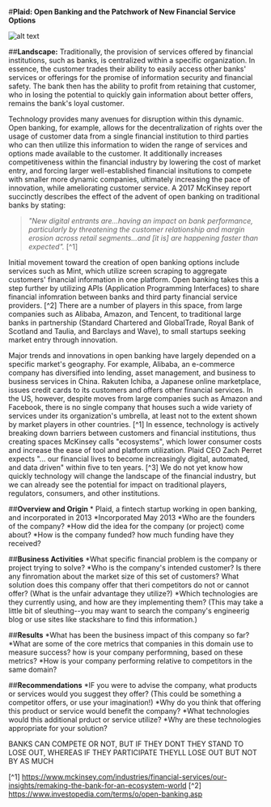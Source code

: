 #**Plaid: Open Banking and the Patchwork of New Financial Service Options**

![alt text](plaid-logo-dark-horizontal-RGB.svg)

##**Landscape:**
Traditionally, the provision of services offered by financial institutions, such as banks, is centralized within a specific organization. In essence, the customer trades their ability to easily access other banks' services or offerings for the promise of information security and financial safety. The bank then has the ability to profit from retaining that customer, who in losing the potential to quickly gain information about better offers, remains the bank's loyal customer. 

Technology provides many avenues for disruption within this dynamic. Open banking, for example, allows for the decentralization of rights over the usage of customer data from a single financial institution to third parties who can then utilize this information to widen the range of services and options made available to the customer. It additionally increases competitiveness within the financial industry by lowering the cost of market entry, and forcing larger well-established financial insitutions to compete with smaller more dynamic companies, ultimately increasing the pace of innovation, while ameliorating customer service. A 2017 McKinsey report succinctly describes the effect of the advent of open banking on traditional banks by stating: 

>*"New digital entrants are...having an impact on bank performance, particularly by threatening the customer relationship and margin erosion across retail segments...and [it is] are happening faster than expected".* [^1] 

Initial movement toward the creation of open banking options include services such as Mint, which utilize screen scraping to aggregate customers' financial information in one platform. Open banking takes this a step further by utilizing APIs (Application Programming Interfaces) to share financial infomration between banks and third party financial service providers. [^2] There are a number of players in this space, from large companies such as Alibaba, Amazon, and Tencent, to traditional large banks in partnership (Standard Chartered and GlobalTrade, Royal Bank of Scotland and Taulia, and Barclays and Wave), to small startups seeking market entry through innovation. 

Major trends and innovations in open banking have largely depended on a specific market's geography. For example, Alibaba, an e-commerce company has diversified into lending, asset management, and business to business services in China. Rakuten Ichiba, a Japanese online marketplace, issues credit cards to its customers and offers other financial services. In the US, however, despite moves from large companies such as Amazon and Facebook, there is no single company that houses such a wide variety of services under its organization's umbrella, at least not to the extent shown by market players in other countries. [^1] In essence, technology is actively breaking down barriers between customers and financial institutions, thus creating spaces McKinsey calls "ecosystems", which lower consumer costs and increase the ease of tool and platform utilization. Plaid CEO Zach Perret expects "... our financial
lives to become increasingly digital, automated, and data driven" within five to ten years. [^3] We do not yet know how quickly technology will change the landscape of the financial industry, but we can already see the potential for impact on traditional players, regulators, consumers, and other institutions.

##**Overview and Origin**
*
Plaid, a fintech startup working in open banking, and incorporated in 2013
*Incorporated May 2013
*Who are the founders of the company?
*How did the idea for the company (or project) come about?
*How is the company funded? how much funding have they received?

##**Business Activities** 
*What specific financial problem is the company or project trying to solve?
*Who is the company's intended customer? Is there any finromation about the market size of this set of customers? What solution does this company offer that theri competitors do not or cannot offer? (What is the unfair advantage they utilize?)
*Which technologies are they currently using, and how are they implementing them? (This may take a little bit of sleuthing--you may want to search the company's engineerig blog or use sites like stackshare to find this information.)



##**Results** 
*What has been the business impact of this company so far?
*What are some of the core metrics that companies in this domain use to measure success? how is your company performning, based on these metrics?
*How is your company performing relative to competitors in the same domain?

##**Recommendations**
*IF you were to advise the company, what products or services would you suggest they offer? (This could be something a competitor offers, or use your imagination!)
*Why do you think that offering this product or service would benefit the company?
*What technologies would this additional prduct or service utilize?
*Why are these technologies appropriate for your solution?

BANKS CAN COMPETE OR NOT, BUT IF THEY DONT THEY STAND TO LOSE OUT, WHEREAS IF THEY PARTICIPATE THEYLL LOSE OUT BUT NOT BY AS MUCH 

[^1] https://www.mckinsey.com/industries/financial-services/our-insights/remaking-the-bank-for-an-ecosystem-world 
[^2] https://www.investopedia.com/terms/o/open-banking.asp